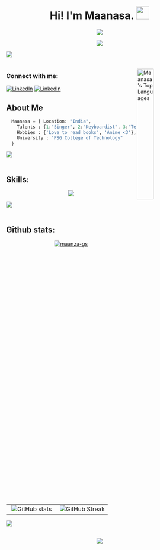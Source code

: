 <h1 align="center">Hi! I'm Maanasa. <img src="https://media.giphy.com/media/hvRJCLFzcasrR4ia7z/giphy.gif" width="35"></h1>

<p align="center"><img src="https://media.giphy.com/media/L1R1tvI9svkIWwpVYr/giphy.gif?cid=ecf05e47ww7unglc4hamcl8zpmpg09bcv0n47c3n27pandr4&rid=giphy.gif&ct=g"></p>

<p align="center">
  <img src="https://readme-typing-svg.demolab.com?font=Fira+Code&size=25&pause=50 0&background=53F8FF00&center=true&vCenter=true&width=435&lines=Welcome+to+my+profile!;I'm+a+Full+Stack+Developer.;I'm+a+UI%2FUX+Designer.;A+Software+Systems+Student.">
</p>

<img src="https://user-images.githubusercontent.com/73097560/115834477-dbab4500-a447-11eb-908a-139a6edaec5c.gif"><br><br>

<img align = "right" src="https://github-readme-stats.vercel.app/api/top-langs/?username=maanza-gs&theme=radical" width="30%" alt="Maanasa's Top Languages">

<p align="left">
  <h3 align="left">Connect with me:</h3>
  <a href="https://linkedin.com/in/maanasa-s-a24812211" target="blank"><img src="https://img.shields.io/badge/LinkedIn-200936?style=for-the-badge&logo=linkedin&logoColor=white" alt="LinkedIn" /></a>
  <a href="https://open.spotify.com/user/8t5r15xi5jpfan94po53844sx" target="blank"><img src="https://img.shields.io/badge/spotify-200936?style=for-the-badge&logo=spotify&logoColor=white" alt="LinkedIn" /></a>
</p>



## About Me
```Python
  Maanasa = { Location: "India",
    Talents : {1:"Singer", 2:"Keyboardist", 3:"Tennis Player"},
    Hobbies : {'Love to read books', 'Anime <3'},
    University : "PSG College of Technology"
  }
```

<img src="https://user-images.githubusercontent.com/73097560/115834477-dbab4500-a447-11eb-908a-139a6edaec5c.gif"><br><br>

## Skills:

<p align="center">
  <a href="https://skillicons.dev">
    <img src="https://skillicons.dev/icons?i=python,c,cpp,java,html,css,bootstrap,tailwind,javascript,php,mysql,mongodb,firebase,postgres,,sqlite,r,react,typescript,flask,ae,pr,photoshop,illustrator,xd,figma,androidstudio,linux,swift" />
  </a>
</p>

<img src="https://user-images.githubusercontent.com/73097560/115834477-dbab4500-a447-11eb-908a-139a6edaec5c.gif"><br><br>

## Github stats:
<p align="center"> <a href="https://github.com/ryo-ma/github-profile-trophy"><img src="https://github-profile-trophy.vercel.app/?username=maanza-gs&theme=radical&column=7" alt="maanza-gs" /></a><br>
</p>
<p align="center">
<br/>
<table border="0" align="center">
<tr border="0">
  <td width="50%" align="center">
     <img src="https://github-readme-stats.vercel.app/api/?username=maanza-gs&amp;show_icons=true&amp;theme=radical" alt="GitHub stats">
    
  </td>

  <td width="50%" align="center">
    <img src="https://streak-stats.demolab.com?user=maanza-gs&amp;theme=radical&amp;date_format=M%20j%5B%2C%20Y%5D" alt="GitHub Streak">
  </td>
</tr>
</table>

<img src="https://user-images.githubusercontent.com/73097560/115834477-dbab4500-a447-11eb-908a-139a6edaec5c.gif"><br><br>

<p align="center"><img src="https://komarev.com/ghpvc/?username=maanza-gs&color=blueviolet&style=for-the-badge"></p>
